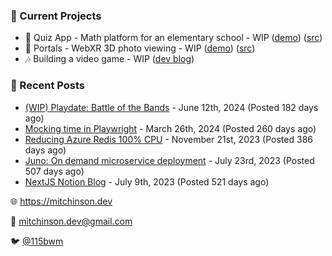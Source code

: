 ### 📌 Current Projects
- 📝 Quiz App - Math platform for an elementary school - WIP ([demo](https://quiz-staging.mitchinson.dev/)) ([src](https://github.com/bmitchinson/budget-entry))
- 📸 Portals - WebXR 3D photo viewing - WIP ([demo](https://portals.mitchinson.dev/)) ([src](https://github.com/bmitchinson/vr-jpg-viewer-webxr))
- 🎶 Building a video game - WIP ([dev blog](https://blog.mitchinson.dev/playdate-dev-one))

### 📝 Recent Posts

- [(WIP) Playdate: Battle of the Bands](https://blog.mitchinson.dev/playdate-dev-one) - June 12th, 2024 (Posted 182 days ago)
- [Mocking time in Playwright](https://blog.mitchinson.dev/playwright-mock-time) - March 26th, 2024 (Posted 260 days ago)
- [Reducing Azure Redis 100% CPU](https://blog.mitchinson.dev/redis-cpu) - November 21st, 2023 (Posted 386 days ago)
- [Juno: On demand microservice deployment](https://blog.mitchinson.dev/juno) - July 23rd, 2023 (Posted 507 days ago)
- [NextJS Notion Blog](https://blog.mitchinson.dev/blog-2023) - July 9th, 2023 (Posted 521 days ago)

🌐 https://mitchinson.dev

💌 mitchinson.dev@gmail.com

🐦 [@115bwm](https://twitter.com/115bwm)